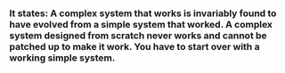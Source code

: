 ### It states: **A complex system that works is invariably found to have evolved from a simple system that worked**. A complex system designed from scratch never works and cannot be patched up to make it work. You have to start over with a working simple system.